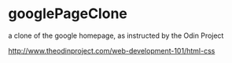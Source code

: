 googlePageClone
===============

a clone of the google homepage, as instructed by the Odin Project

http://www.theodinproject.com/web-development-101/html-css